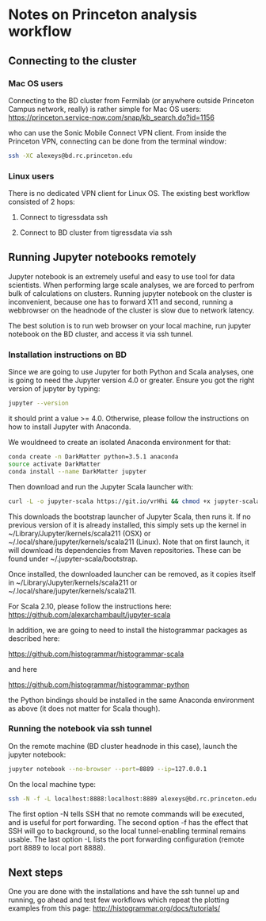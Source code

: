 # Notes on Princeton analysis workflow

## Connecting to the cluster


### Mac OS users

Connecting to the BD cluster from Fermilab (or anywhere outside Princeton Campus network, really) is rather simple
for Mac OS users: https://princeton.service-now.com/snap/kb_search.do?id=1156

who can use the Sonic Mobile Connect VPN client. From inside the Princeton VPN, connecting can be done from the terminal window:

```bash
ssh -XC alexeys@bd.rc.princeton.edu
```

### Linux users

There is no dedicated VPN client for Linux OS. The existing best workflow consisted of 2 hops: 

1. Connect to tigressdata ssh

2. Connect to BD cluster from tigressdata via ssh


## Running Jupyter notebooks remotely

Jupyter notebook is an extremely useful and easy to use tool for data scientists. When performing large scale analyses, we are 
forced to perfrom bulk of calculations on clusters. Running jupyter notebook on the cluster is inconvenient, 
because one has to forward X11 and second, running a webbrowser on the headnode of the cluster is slow due to network latency.

The best solution is to run web browser on your local machine, run jupyter notebook on the BD cluster, and access it via ssh tunnel.


### Installation instructions on BD

Since we are going to use Jupyter for both Python and Scala analyses, one is going to need the Jupyter version 4.0 
or greater. Ensure you got the right version of jupyter by typing: 

```bash
jupyter --version
``` 

it should print a value >= 4.0. Otherwise, please follow the instructions on how to install Jupyter with Anaconda.
 
We wouldneed to create an isolated Anaconda environment for that:

```bash
conda create -n DarkMatter python=3.5.1 anaconda
source activate DarkMatter
conda install --name DarkMatter jupyter
```

Then download and run the Jupyter Scala launcher with:

```bash
curl -L -o jupyter-scala https://git.io/vrHhi && chmod +x jupyter-scala && ./jupyter-scala && rm -f jupyter-scala
```

This downloads the bootstrap launcher of Jupyter Scala, then runs it. 
If no previous version of it is already installed, this simply sets up 
the kernel in ~/Library/Jupyter/kernels/scala211 (OSX) or ~/.local/share/jupyter/kernels/scala211 (Linux). 
Note that on first launch, it will download its dependencies from Maven repositories. 
These can be found under ~/.jupyter-scala/bootstrap.

Once installed, the downloaded launcher can be removed, as it copies itself 
in ~/Library/Jupyter/kernels/scala211 or ~/.local/share/jupyter/kernels/scala211.

For Scala 2.10, please follow the instructions here: https://github.com/alexarchambault/jupyter-scala


In addition, we are going to need to install the histogrammar packages as described here:

https://github.com/histogrammar/histogrammar-scala

and here

https://github.com/histogrammar/histogrammar-python

the Python bindings should be installed in the same Anaconda environment as above (it does not matter for Scala though).

### Running the notebook via ssh tunnel

On the remote machine (BD cluster headnode in this case), launch the jupyter notebook:

```bash
jupyter notebook --no-browser --port=8889 --ip=127.0.0.1
```

On the local machine type:

```bash
ssh -N -f -L localhost:8888:localhost:8889 alexeys@bd.rc.princeton.edu
```

The first option -N tells SSH that no remote commands will be executed, 
and is useful for port forwarding. The second option -f has the effect that SSH 
will go to background, so the local tunnel-enabling terminal remains usable. 
The last option -L lists the port forwarding configuration (remote port 8889 to local port 8888).


## Next steps

One you are done with the installations and have the ssh tunnel up and running, go ahead and test few workflows 
which repeat the plotting examples from this page: http://histogrammar.org/docs/tutorials/
